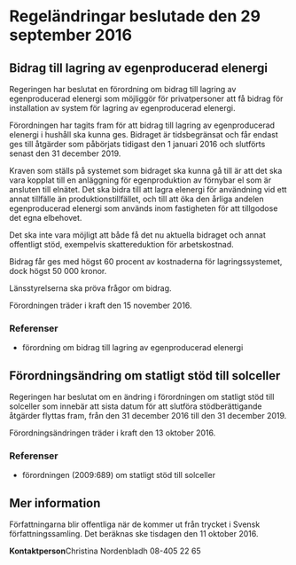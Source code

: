 # Regeländringar beslutade den 29 september 2016

## Bidrag till lagring av egenproducerad elenergi

Regeringen har beslutat en förordning om bidrag till lagring av egenproducerad elenergi som möjliggör för privatpersoner att få bidrag för installation av system för lagring av egenproducerad elenergi.

Förordningen har tagits fram för att bidrag till lagring av egenproducerad elenergi i hushåll ska kunna ges. Bidraget är tidsbegränsat och får endast ges till åtgärder som påbörjats tidigast den 1 januari 2016 och slutförts senast den 31 december 2019.

Kraven som ställs på systemet som bidraget ska kunna gå till är att det ska vara kopplat till en anläggning för egenproduktion av förnybar el som är ansluten till elnätet. Det ska bidra till att lagra elenergi för användning vid ett annat tillfälle än produktionstillfället, och till att öka den årliga andelen egenproducerad elenergi som används inom fastigheten för att tillgodose det egna elbehovet.

Det ska inte vara möjligt att både få det nu aktuella bidraget och annat offentligt stöd, exempelvis skattereduktion för arbetskostnad.

Bidrag får ges med högst 60 procent av kostnaderna för lagringssystemet, dock högst 50 000 kronor.

Länsstyrelserna ska pröva frågor om bidrag.

Förordningen träder i kraft den 15 november 2016.

### Referenser

* förordning om bidrag till lagring av egenproducerad elenergi

## Förordningsändring om statligt stöd till solceller

Regeringen har beslutat om en ändring i förordningen om statligt stöd till solceller som innebär att sista datum för att slutföra stödberättigande åtgärder flyttas fram, från den 31 december 2016 till den 31 december 2019.

Förordningsändringen träder i kraft den 13 oktober 2016.

### Referenser

* förordningen (2009:689) om statligt stöd till solceller

## Mer information

Författningarna blir offentliga när de kommer ut från trycket i Svensk författningssamling. Det beräknas ske tisdagen den 11 oktober 2016.

**Kontaktperson**Christina Nordenbladh 08-405 22 65
